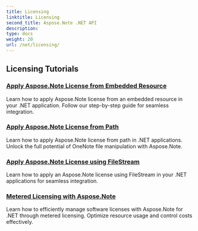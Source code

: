 ```yaml
---
title: Licensing
linktitle: Licensing
second_title: Aspose.Note .NET API
description: 
type: docs
weight: 20
url: /net/licensing/
---
```


## Licensing Tutorials
### [Apply Aspose.Note License from Embedded Resource](./apply-license-embedded-resource/)
Learn how to apply Aspose.Note license from an embedded resource in your .NET application. Follow our step-by-step guide for seamless integration.
### [Apply Aspose.Note License from Path](./apply-license-from-path/)
Learn how to apply Aspose.Note license from path in .NET applications. Unlock the full potential of OneNote file manipulation with Aspose.Note.
### [Apply Aspose.Note License using FileStream](./apply-license-using-filestream/)
Learn how to apply an Aspose.Note license using FileStream in your .NET applications for seamless integration.
### [Metered Licensing with Aspose.Note](./metered-licensing/)
Learn how to efficiently manage software licenses with Aspose.Note for .NET through metered licensing. Optimize resource usage and control costs effectively.